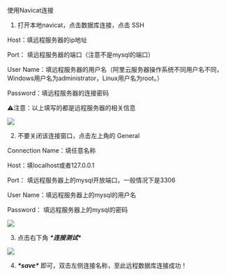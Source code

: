 使用Navicat连接
1. 打开本地navicat，点击数据库连接，点击 SSH

Host：填远程服务器的ip地址

Port： 填远程服务器的端口（注意不是mysql的端口）

User Name：填远程服务器的用户名（阿里云服务器操作系统不同用户名不同，Windows用户名为administrator，Linux用户名为root。）

Password：填远程服务器的连接密码

⚠️注意：以上填写的都是远程服务器的相关信息

![](https://img-blog.csdnimg.cn/fcb810b8e52941f7b8885355556a3895.png)

2. 不要关闭该连接窗口，点击左上角的 General

Connection Name：填任意名称

Host：填localhost或者127.0.0.1

Port： 填远程服务器上的mysql开放端口，一般情况下是3306

User Name：填远程服务器上的mysql的用户名

Password： 填远程服务器上的mysql的密码

![](https://img-blog.csdnimg.cn/6bf2ecce3677433a9d4b3f3909400292.png)

3. 点击右下角 ***\*连接测试\****

![](https://img-blog.csdnimg.cn/14b7ac3c8a584989a9d89c3a38c32712.png)

4. ***\*save\**** 即可，双击左侧连接名称，至此远程数据库连接成功！